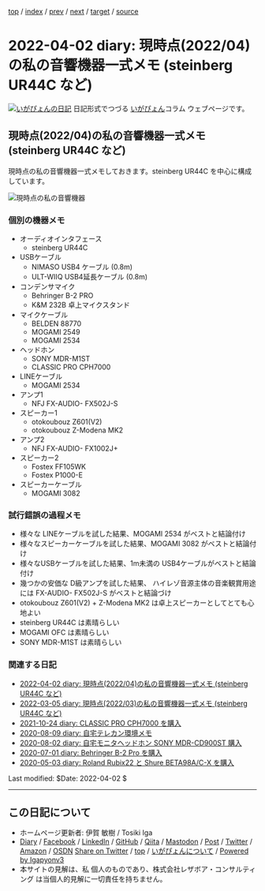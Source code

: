 [top](../index.html) 
 / [index](index.html) 
 / [prev](ig220312.html) 
 / [next](ig220901.html) 
 / [target](https://www.igapyon.jp/igapyon/diary/2022/ig220402.html) 
 / [source](https://github.com/igapyon/diary/blob/master/2022/ig220402.src.md) 

2022-04-02 diary: 現時点(2022/04)の私の音響機器一式メモ (steinberg UR44C など)
=====================================================================================================
[![いがぴょんの日記](https://www.igapyon.jp/igapyon/diary/images/iga202308_256.jpg "いがぴょん")](https://www.igapyon.jp/igapyon/diary/memo/memoigapyon.html) 日記形式でつづる [いがぴょん](https://www.igapyon.jp/igapyon/diary/memo/memoigapyon.html)コラム ウェブページです。

## 現時点(2022/04)の私の音響機器一式メモ (steinberg UR44C など)

現時点の私の音響機器一式メモしておきます。steinberg UR44C を中心に構成しています。

![現時点の私の音響機器](https://www.igapyon.jp/igapyon/diary/images/2022/20220402-01.jpg)

### 個別の機器メモ

- オーディオインタフェース
    - steinberg UR44C
- USBケーブル
    - NIMASO USB4 ケーブル (0.8m)
    - ULT-WIIQ USB4延長ケーブル (0.8m)
- コンデンサマイク
    - Behringer B-2 PRO
    - K&M 232B 卓上マイクスタンド
- マイクケーブル
    - BELDEN 88770
    - MOGAMI 2549
    - MOGAMI 2534
- ヘッドホン
    - SONY MDR-M1ST
    - CLASSIC PRO CPH7000
- LINEケーブル
    - MOGAMI 2534
- アンプ1
    - NFJ FX-AUDIO- FX502J-S
- スピーカー1
    - otokoubouz Z601(V2)
    - otokoubouz Z-Modena MK2
- アンプ2
    - NFJ FX-AUDIO- FX1002J+
- スピーカー2
    - Fostex FF105WK
    - Fostex P1000-E
- スピーカーケーブル
    - MOGAMI 3082

### 試行錯誤の過程メモ

- 様々な LINEケーブルを試した結果、MOGAMI 2534 がベストと結論付け
- 様々なスピーカーケーブルを試した結果、MOGAMI 3082 がベストと結論付け
- 様々なUSBケーブルを試した結果、1m未満の USB4ケーブルがベストと結論付け
- 幾つかの安価な D級アンプを試した結果、 ハイレゾ音源主体の音楽観賞用途には FX-AUDIO- FX502J-S がベストと結論づけ
- otokoubouz Z601(V2) + Z-Modena MK2 は卓上スピーカーとしてとても心地よい
- steinberg UR44C は素晴らしい
- MOGAMI OFC は素晴らしい
- SONY MDR-M1ST は素晴らしい

### 関連する日記

- [2022-04-02 diary: 現時点(2022/04)の私の音響機器一式メモ (steinberg UR44C など)](https://www.igapyon.jp/igapyon/diary/2022/ig220402.html)
- [2022-03-05 diary: 現時点(2022/03)の私の音響機器一式メモ (steinberg UR44C など)](https://www.igapyon.jp/igapyon/diary/2022/ig220305.html)
- [2021-10-24 diary: CLASSIC PRO CPH7000 を購入](https://www.igapyon.jp/igapyon/diary/2021/ig211024.html)
- [2020-08-09 diary: 自宅テレカン環境メモ](https://www.igapyon.jp/igapyon/diary/2020/ig200809.html)
- [2020-08-02 diary: 自宅モニタヘッドホン SONY MDR-CD900ST 購入](https://www.igapyon.jp/igapyon/diary/2020/ig200802.html)
- [2020-07-01 diary: Behringer B-2 Pro を購入](https://www.igapyon.jp/igapyon/diary/2020/ig200701.html)
- [2020-05-03 diary: Roland Rubix22 と Shure BETA98A/C-X を購入](https://www.igapyon.jp/igapyon/diary/2020/ig200503.html)

Last modified: $Date: 2022-04-02 $


----------------------------------------------------------------------------------------------------

## この日記について

* ホームページ更新者: 伊賀 敏樹 / Tosiki Iga
* [Diary](https://www.igapyon.jp/igapyon/diary/) / [Facebook](https://www.facebook.com/igapyon) / [LinkedIn](https://www.linkedin.com/in/toshikiiga) / [GitHub](https://github.com/igapyon) / [Qiita](https://qiita.com/igapyon) / [Mastodon](https://social.vivaldi.net/@igapyon) / [Post](https://post.news/igapyon) / [Twitter](https://twitter.com/ToshikiIga) / [Amazon](https://www.amazon.co.jp/%E4%BC%8A%E8%B3%80-%E6%95%8F%E6%A8%B9/e/B004LTQWCQ) / [OSDN](https://ja.osdn.net/users/iga/)
[Share on Twitter](https://twitter.com/intent/tweet?hashtags=igapyon%2Cdiary%2C%E3%81%84%E3%81%8C%E3%81%B4%E3%82%87%E3%82%93&text=%E7%8F%BE%E6%99%82%E7%82%B9%282022%2F04%29%E3%81%AE%E7%A7%81%E3%81%AE%E9%9F%B3%E9%9F%BF%E6%A9%9F%E5%99%A8%E4%B8%80%E5%BC%8F%E3%83%A1%E3%83%A2+%28steinberg+UR44C+%E3%81%AA%E3%81%A9%29&url=https%3A%2F%2Fwww.igapyon.jp%2Figapyon%2Fdiary%2F2022%2Fig220402.html) / [top](../index.html) / [いがぴょんについて](https://www.igapyon.jp/igapyon/diary/memo/memoigapyon.html) / [Powered by Igapyonv3](https://github.com/igapyon/igapyonv3)
* 本サイトの見解は、私 個人のものであり、株式会社レザボア・コンサルティング は当個人的見解に一切責任を持ちません。 
